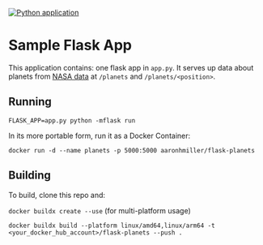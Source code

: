 [![Python application](https://github.com/aaronhmiller/flask-planets/actions/workflows/python-app.yaml/badge.svg)](https://github.com/aaronhmiller/flask-planets/actions/workflows/python-app.yaml)
# Sample Flask App

This application contains: one flask app in `app.py`. It serves up data about planets from [NASA data](https://solarsystem.nasa.gov/moons/in-depth/) at `/planets` and `/planets/<position>`.

## Running

```
FLASK_APP=app.py python -mflask run
```

In its more portable form, run it as a Docker Container:
```
docker run -d --name planets -p 5000:5000 aaronhmiller/flask-planets
```

## Building

To build, clone this repo and:

`docker buildx create --use` (for multi-platform usage)

`docker buildx build --platform linux/amd64,linux/arm64 -t <your_docker_hub_account>/flask-planets --push .`


